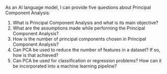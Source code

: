 As an AI language model, I can provide five questions about Principal Component Analysis:

1. What is Principal Component Analysis and what is its main objective?
2. What are the assumptions made while performing the Principal Component Analysis?
3. How is the number of principal components chosen in Principal Component Analysis?
4. Can PCA be used to reduce the number of features in a dataset? If so, how is that achieved?
5. Can PCA be used for classification or regression problems? How can it be incorporated into a machine learning pipeline?
